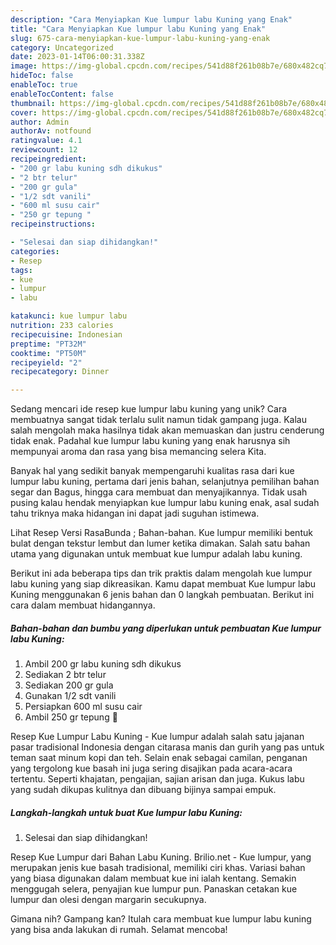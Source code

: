 ```yaml
---
description: "Cara Menyiapkan Kue lumpur labu Kuning yang Enak"
title: "Cara Menyiapkan Kue lumpur labu Kuning yang Enak"
slug: 675-cara-menyiapkan-kue-lumpur-labu-kuning-yang-enak
category: Uncategorized
date: 2023-01-14T06:00:31.338Z
image: https://img-global.cpcdn.com/recipes/541d88f261b08b7e/680x482cq70/kue-lumpur-labu-kuning-foto-resep-utama.jpg
hideToc: false
enableToc: true
enableTocContent: false
thumbnail: https://img-global.cpcdn.com/recipes/541d88f261b08b7e/680x482cq70/kue-lumpur-labu-kuning-foto-resep-utama.jpg
cover: https://img-global.cpcdn.com/recipes/541d88f261b08b7e/680x482cq70/kue-lumpur-labu-kuning-foto-resep-utama.jpg
author: Admin
authorAv: notfound
ratingvalue: 4.1
reviewcount: 12
recipeingredient:
- "200 gr labu kuning sdh dikukus"
- "2 btr telur"
- "200 gr gula"
- "1/2 sdt vanili"
- "600 ml susu cair"
- "250 gr tepung "
recipeinstructions:

- "Selesai dan siap dihidangkan!"
categories:
- Resep
tags:
- kue
- lumpur
- labu

katakunci: kue lumpur labu 
nutrition: 233 calories
recipecuisine: Indonesian
preptime: "PT32M"
cooktime: "PT50M"
recipeyield: "2"
recipecategory: Dinner

---
```





Sedang mencari ide resep kue lumpur labu kuning yang unik? Cara membuatnya sangat tidak terlalu sulit namun tidak gampang juga. Kalau salah mengolah maka hasilnya tidak akan memuaskan dan justru cenderung tidak enak. Padahal kue lumpur labu kuning yang enak harusnya sih mempunyai aroma dan rasa yang bisa memancing selera Kita.





Banyak hal yang sedikit banyak mempengaruhi kualitas rasa dari kue lumpur labu kuning, pertama dari jenis bahan, selanjutnya pemilihan bahan segar dan Bagus, hingga cara membuat dan menyajikannya. Tidak usah pusing kalau hendak menyiapkan kue lumpur labu kuning enak,      asal sudah tahu triknya maka hidangan ini dapat jadi suguhan istimewa.














Lihat Resep Versi RasaBunda ; Bahan-bahan. Kue lumpur memiliki bentuk bulat dengan tekstur lembut dan lumer ketika dimakan. Salah satu bahan utama yang digunakan untuk membuat kue lumpur adalah labu kuning.






Berikut ini ada beberapa tips dan trik praktis dalam mengolah kue lumpur labu kuning yang siap dikreasikan. Kamu dapat membuat Kue lumpur labu Kuning menggunakan 6 jenis bahan dan 0 langkah pembuatan. Berikut ini cara dalam membuat hidangannya.

<!--inarticleads1-->

##### Bahan-bahan dan bumbu yang diperlukan untuk pembuatan Kue lumpur labu Kuning:

1. Ambil 200 gr labu kuning sdh dikukus
1. Sediakan 2 btr telur
1. Sediakan 200 gr gula
1. Gunakan 1/2 sdt vanili
1. Persiapkan 600 ml susu cair
1. Ambil 250 gr tepung 🔺


Resep Kue Lumpur Labu Kuning - Kue lumpur adalah salah satu jajanan pasar tradisional Indonesia dengan citarasa manis dan gurih yang pas untuk teman saat minum kopi dan teh. Selain enak sebagai camilan, penganan yang tergolong kue basah ini juga sering disajikan pada acara-acara tertentu. Seperti khajatan, pengajian, sajian arisan dan juga. Kukus labu yang sudah dikupas kulitnya dan dibuang bijinya sampai empuk. 

<!--inarticleads2-->

##### Langkah-langkah untuk buat Kue lumpur labu Kuning:


1. Selesai dan siap dihidangkan!

Resep Kue Lumpur dari Bahan Labu Kuning. Brilio.net - Kue lumpur, yang merupakan jenis kue basah tradisional, memiliki ciri khas. Variasi bahan yang biasa digunakan dalam membuat kue ini ialah kentang. Semakin menggugah selera, penyajian kue lumpur pun. Panaskan cetakan kue lumpur dan olesi dengan margarin secukupnya. 

Gimana nih? Gampang kan? Itulah cara membuat kue lumpur labu kuning yang bisa anda lakukan di rumah. Selamat mencoba!
